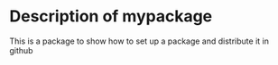 # Description of mypackage

This is a package to show how to set up a package and distribute it in github
